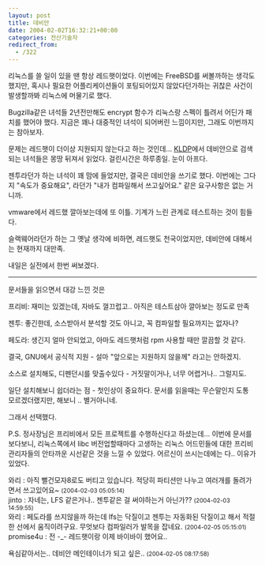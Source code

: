 ```yaml
---
layout: post
title: 데비안
date: 2004-02-02T16:32:21+00:00
categories: 전산기술자
redirect_from:
  - /322
---
```


리눅스를 쓸 일이 있을 땐 항상 레드햇이었다. 이번에는 FreeBSD를 써볼까하는 생각도 했지만, 혹시나 필요한 어플리케이션들이 포팅되어있지 않았다던가하는 귀찮은 사건이 발생할까봐 리눅스에 머물기로 했다.

Bugzilla같은 녀석들 2년전만해도 encrypt 함수가 리눅스랑 스펙이 틀려서 어딘가 패치를 했어야 했다. 지금은 꽤나 대중적인 녀석이 되어버린 느낌이지만, 그래도 이번까지는 참아보자.

문제는 레드햇이 더이상 지원되지 않는다고 하는 것인데... <a href="http://bbs.kldp.org/" target="bb">KLDP</a>에서 데비안으로 검색되는 녀석들은 몽땅 뒤져서 읽었다. 걸린시간은 하루종일. 눈이 아프다.

젠투라던가 하는 녀석이 꽤 맘에 들었지만, 결국은 데비안을 쓰기로 했다. 이번에는 그다지 "속도가 중요해요", 라던가 "내가 컴파일해서 쓰고싶어요." 같은 요구사항은 없는 거니까.

vmware에서 레드했 깔아보는데에 또 이틀. 기계가 느린 관계로 테스트하는 것이 힘들다.

슬랙웨어라던가 하는 그 옛날 생각에 비하면, 레드햇도 천국이었지만, 데비안에 대해서는 현재까지 대만족.

내일은 실전에서 한번 써보겠다.

<hr />

문서들을 읽으면서 대강 느낀 것은

프리비: 재미는 있겠는데, 자바도 껄끄럽고.. 아직은 테스트삼아 깔아보는 정도로 만족

젠투: 좋긴한데, 소스받아서 분석할 것도 아니고, 꼭 컴파일할 필요까지는 없자나?

페도라: 생긴지 얼마 안되었고, 아마도 레드햇처럼 rpm 사용할 때만 깔끔할 것 같다.

결국, GNU에서 공식적 지원 - 설마 "앞으로는 지원하지 않을께" 라고는 안하겠지.

소스로 설치해도, 디펜던시를 맞출수있다 - 거짓말이거나, 너무 어렵거나.. 그럴지도.

일단 설치해보니 쉽더라는 점 - 첫인상이 중요하다. 문서를 읽을때는 무슨말인지 도통 모르겠더랬지만, 해보니 .. 별거아니네.

그래서 선택했다.

P.S. 정사장님은 프리비에서 모든 프로젝트를 수행하신다고 하셨는데... 이번에 문서를 보다보니, 리눅스쪽에서 libc 버전업할때마다 고생하는 리눅스 어드민들에 대한 프리비 관리자들의 안타까운 시선같은 것을 느낄 수 있었다. 어르신이 쓰시는데에는 다.. 이유가 있었다.
<div id=comments>
<div class=comment>
<!--- cmt:667 --->
<!--- mail: --->
<!--- parent:0 --->
와리 : 
아직 뻘건모자8로도 버티고 있습니다.
적당히 파티션만 나누고 여러개를 돌려가면서 쓰고있어요~
 <small>(2004-02-03 05:05:14)</small>
</div>
<div class=comment>
<!--- cmt:668 --->
<!--- mail: --->
<!--- parent:0 --->
jinto : 
자네는, LFS 같은거나.. 젠투같은 걸 써야하는거 아닌가??
 <small>(2004-02-03 14:59:55)</small>
</div>
<div class=comment>
<!--- cmt:669 --->
<!--- mail: --->
<!--- parent:0 --->
와리 : 
페도라를 쓰지않을까 하는데 lfs는 닥질이고 젠투는 자동화된 닥질이고 해서 적절한 선에서 움직이려구요. 무엇보다 컴파일러가 발목을 잡네요.
 <small>(2004-02-05 05:15:01)</small>
</div>
<div class=comment>
<!--- cmt:670 --->
<!--- mail: --->
<!--- parent:0 --->
promise4u : 
전 -_- 레드햇이랑 이제 바이바이 했어요.. 

욕심같아서는.. 데비안 메인테이너가 되고 싶은..
 <small>(2004-02-05 08:17:58)</small>
</div>
</div>
